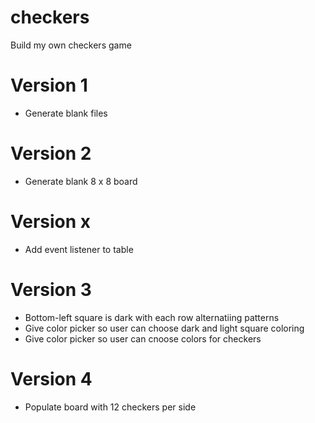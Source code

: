 # checkers
Build my own checkers game

# Version 1
- Generate blank files

# Version 2
- Generate blank 8 x 8 board

# Version x
- Add event listener to table

# Version 3
- Bottom-left square is dark with each row alternatiing patterns
- Give color picker so user can choose dark and light square coloring
- Give color picker so user can cnoose colors for checkers

# Version 4
- Populate board with 12 checkers per side